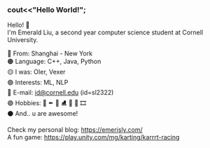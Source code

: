### cout<<"Hello World!";

Hello! 🌼  
I'm Emerald Liu, a second year computer science student at Cornell University.  

🔴 From: Shanghai - New York  
🟠 Language: C++, Java, Python  
🟡 I was: OIer, Vexer  
🟢 Interests: ML, NLP  
🔵 E-mail: id@cornell.edu (id=sl2322)  
🟣 Hobbies: 🎨 ✒ 🏀  ⛸ 🎹 🎸 🎞  
⚫ And.. u are awesome!


Check my personal blog:
https://emerisly.com/  
A fun game:
https://play.unity.com/mg/karting/karrrt-racing  
